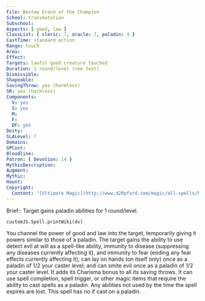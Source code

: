 ```yaml
---
File: Bestow Grace of the Champion
School: transmutation
Subschool: 
Aspects: [ good, law ]
ClassList: { cleric: 7, oracle: 7, paladin: 4 }
CastTime: standard action
Range: touch
Area: 
Effect: 
Targets: lawful good creature touched
Duration: 1 round/level (see text)
Dismissible: 
Shapeable: 
SavingThrow: yes (harmless)
SR: yes (harmless)
Components:
  V: yes
  S: yes
  M: 
  F: 
  DF: yes
Deity: 
SLALevel: 7
Domains: 
GPCost: 
Bloodline: 
Patron: { Devotion: 14 }
MythicDescription: 
Augment: 
Mythic: 
Haunt: 
Copyright:
  Content: "[Ultimate Magic](http://www.d20pfsrd.com/magic/all-spells/b/bestow-grace-of-the-champion)"
---
```

Brief:: Target gains paladin abilities for 1 round/level.

```dataviewjs
customJS.Spell.printWiki(dv)
```

You channel the power of good and law into the target, temporarily giving it powers similar to those of a paladin.  The target gains the ability to use detect evil at will as a spell-like ability, immunity to disease (suppressing any diseases currently affecting it), and immunity to fear (ending any fear effects currently affecting it); can lay on hands (on itself only) once as a paladin of 1/2 your caster level; and can smite evil once as a paladin of 1/2 your caster level. It adds its Charisma bonus to all its saving throws. It can use spell completion, spell trigger, or other magic items that require the ability to cast spells as a paladin. Any abilities not used by the time the spell expires are lost. This spell has no if cast on a paladin.
